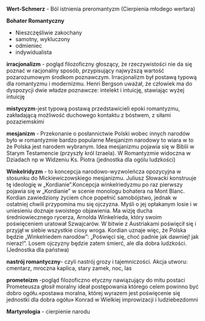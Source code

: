 **Wert-Schmerz** - Ból istnienia preromantyzm (Cierpienia młodego wertara)

**Bohater Romantyczny** 
- Nieszczęśliwie zakochany
- samotny, wykluczony
- odmieniec
- indywidualista


**irracjonalizm** - pogląd filozoficzny głoszący, że
rzeczywistości nie da się poznać w racjonalny sposób, przypisujący najwyższą wartość
pozarozumowym środkom poznawczym.
Irracjonalizm był postawą typową dla romantyzmu i modernizmu. Henri Bergson uważał, że
człowiek ma do dyspozycji dwie władze poznawcze: intelekt i intuicję, stawiając wyżej intuicję

**mistycyzm**-jest typową postawą przedstawicieli epoki romantyzmu, zakładającą możliwość
duchowego kontaktu z bóstwem, z siłami pozaziemskimi

**mesjanizm** - Przekonanie o posłannictwie Polski wobec innych narodów było w romantyzmie
bardzo popularne Mesjanizm narodowy to wiara w to że Polska jest narodem wybranym. Idea
mesjanizmu pojawia się w Biblii w Starym Testamencie (przyszły król Izraela). W Romantyzmie
widoczna w Dziadach np w Widzeniu Ks. Piotra (jednostka dla ogólu ludzkości)

 **Winkelridyzm** -  to koncepcja narodowo-wyzwoleńcza opozycyjna w stosunku
do Mickiewiczowskiego mesjanizmu. Juliusz Słowacki konstruuje tę ideologię w „Kordianie”.Koncepcja winkelriedyzmu po raz pierwszy pojawia się w „Kordianie” w scenie
monologu bohatera na Mont Blanc. Kordian zawiedziony życiem chce popełnić samobójstwo,
jednak w ostatniej chwili przypomina mu się ojczyzna. Myśli o jej opłakanym losie i w uniesieniu
doznaje swoistego objawienia. Ma wizję ducha średniowiecznego rycerza, Arnolda Winkelrieda,
który swoim poświęceniem uratował Szwajcarów. W bitwie z Austriakami poświęcił się i przyjął w
siebie wszystkie ciosy wroga. Kordian uznaje więc, że Polska będzie „Winkelriedem narodów”:
„Poświęci się, choć padnie jak dawniej! jak nieraz!”. Losem ojczyzny będzie zatem śmierć, ale dla
dobra ludzkości.(Jednostka dla państwa)

**nastrój romantyczny**-
czyli nastrój grozy i tajemniczości. Akcja utworu: cmentarz, mroczna kaplica, stary zamek, noc, las

**prometeizm** -pogląd filozoficzno etyczny nawiązujący do mitu postaci Prometeusza głosił
moralny ideał postępowania którego celem powinno być dobro ogółu.«postawa moralna, której
wyrazem jest poświęcenie się jednostki dla dobra ogółu» Konrad w Wielkiej improwizacji i ludziebezdomni

**Martyrologia** - cierpienie narodu



